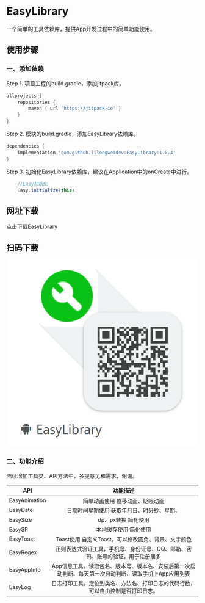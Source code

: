 # EasyLibrary

一个简单的工具依赖库，提供App开发过程中的简单功能使用。

## 使用步骤

### 一、添加依赖

Step 1. 项目工程的build.gradle，添加jitpack库。

```groovy
allprojects {
	repositories {
		maven { url 'https://jitpack.io' }
	}
}
```
  
Step 2. 模块的build.gradle，添加EasyLibrary依赖库。

```groovy
dependencies {
	implementation 'com.github.lilongweidev:EasyLibrary:1.0.4'
}
```

Step 3. 初始化EasyLibrary依赖库，建议在Application中的onCreate中进行。

```java
    //Easy初始化
    Easy.initialize(this);
```

## 网址下载

点击下载[EasyLibrary](http://d.cc53.cn/1pgd)<br>

## 扫码下载
![下载图片](https://github.com/lilongweidev/EasyLibrary/blob/master/picture/code.png)<br>

### 二、功能介绍

陆续增加工具类、API方法中，多提意见和需求，谢谢。


 API      | 功能描述     
 -------- | :-----------:  
 EasyAnimation     | 简单动画使用 位移动画、眨眼动画
 EasyDate     | 日期时间星期使用 获取年月日、时分秒、星期、
 EasySize     | dp、px转换  简化使用
 EasySP     | 本地缓存使用  简化使用
 EasyToast  | Toast使用 自定义Toast，可以修改圆角、背景、文字颜色
 EasyRegex  | 正则表达式验证工具，手机号、身份证号、QQ、邮箱、密码、账号的验证，用于注册居多
 EasyAppInfo  | App信息工具，读取包名、版本号、版本名、安装后第一次启动判断、每天第一次启动判断、读取手机上App应用列表
 EasyLog    | 日志打印工具，定位到类名、方法名、打印日志的代码行数，可以自由控制是否打印日志。
     


